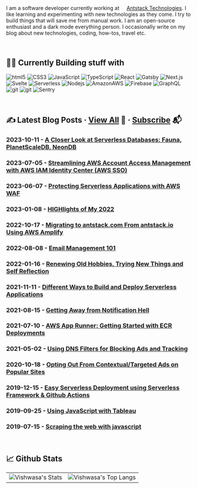 I am a software developer currently working at <img height="16" width="16" src='http://www.google.com/s2/favicons?domain=https://www.antstack.com'/>[Antstack Technologies](https://antstack.com). I like learning and experimenting with new technologies as they come. I try to build things that will save me from manual work. I am an open-source enthusiast and a dark mode everything person. I occasionally write on my blog about new technologies, coding, how-tos, travel etc.

<p>&nbsp;</p>

## 👨‍💻 Currently Building stuff with 

<p>
  <img alt="html5" src="https://img.shields.io/badge/-HTML5-E34F26?style=flat-square&logo=html5&logoColor=white" />
  <img alt="CSS3" src="https://img.shields.io/badge/-CSS3-1572B6?style=flat-square&logo=CSS3&logoColor=white" />
  <img alt="JavaScript" src="https://img.shields.io/badge/-JavaScript-F7DF1E?style=flat-square&logo=JavaScript&logoColor=black" />
  <img alt="TypeScript" src="https://img.shields.io/badge/-TypeScript-007ACC?style=flat-square&logo=typescript&logoColor=white" />
  <img alt="React" src="https://img.shields.io/badge/-React-45b8d8?style=flat-square&logo=react&logoColor=white" />
   <img alt="Gatsby" src="https://img.shields.io/badge/-Gatsby-663399?style=flat-square&logo=Gatsby&logoColor=white" />
  <img alt="Next.js" src="https://img.shields.io/badge/-Next.js-000000?style=flat-square&logo=Next.js&logoColor=white" />
  <img alt="Svelte" src="https://img.shields.io/badge/-Svelte-FF3E00?style=flat-square&logo=Svelte&logoColor=white" />
  <img alt="Serverless" src="https://img.shields.io/badge/-Serverless-FD5750?style=flat-square&logo=Serverless&logoColor=white" />
  <img alt="Nodejs" src="https://img.shields.io/badge/-Nodejs-43853d?style=flat-square&logo=Node.js&logoColor=white" />
  <img alt="AmazonAWS" src="https://img.shields.io/badge/-Amazon-232F3E?style=flat-square&logo=AmazonAWS&logoColor=white" />
  <img alt="Firebase" src="https://img.shields.io/badge/-Firebase-FFCA28?style=flat-square&logo=Firebase&logoColor=black" />
  <img alt="GraphQL" src="https://img.shields.io/badge/-GraphQL-E10098?style=flat-square&logo=graphql&logoColor=white" />
    <img alt="git" src="https://img.shields.io/badge/-Docker-2496ED?style=flat-square&logo=Docker&logoColor=white" />
  <img alt="git" src="https://img.shields.io/badge/-Git-F05032?style=flat-square&logo=git&logoColor=white" />
  <img alt="Sentry" src="https://img.shields.io/badge/-Sentry-362D59?style=flat-square&logo=Sentry&logoColor=white" />
</p>

<p>&nbsp;</p>

## ✍️ Latest Blog Posts    ·    [View All](https://vishwas.tech/blog) 🚀   ·   [Subscribe](https://vishwas.tech/go/subscribe) 📬


### 2023-10-11 - [A Closer Look at Serverless Databases: Fauna, PlanetScaleDB, NeonDB](https://www.antstack.com/blog/a-closer-look-at-serverless-databases-fauna-planetscaledb-neondb/)

### 2023-07-05 - [Streamlining AWS Account Access Management with AWS IAM Identity Center (AWS SSO)](https://www.antstack.com/blog/streamlining-aws-account-access-management-with-aws-iam-identity-center-aws-sso/)

### 2023-06-07 - [Protecting Serverless Applications with AWS WAF](https://www.antstack.com/blog/protecting-serverless-applications-with-aws-waf/)

### 2023-01-08 - [HIGHlights of My 2022](https://vishwas.tech/blog/highlights-of-my-2022)

### 2022-10-17 - [Migrating to antstack.com From antstack.io Using AWS Amplify](https://www.antstack.com/blog/migrating-to-antstack-com-from-antstack-io-using-aws-amplify/)

### 2022-08-08 - [Email Management 101](https://vishwas.tech/blog/email-management)

### 2022-01-16 - [Renewing Old Hobbies, Trying New Things and Self Reflection](https://vishwas.tech/blog/hobbies-and-self-discovery)

### 2021-11-11 - [Different Ways to Build and Deploy Serverless Applications](https://www.antstack.com/blog/different-ways-to-build-and-deploy-serverless-applications/)

### 2021-08-15 - [Getting Away from Notification Hell](https://vishwas.tech/blog/notification-hell)

### 2021-07-10 - [AWS App Runner: Getting Started with ECR Deployments](https://www.antstack.com/blog/aws-apprunner-getting-started-with-ecr-deployments/)

### 2021-05-02 - [Using DNS Filters for Blocking Ads and Tracking](https://vishwas.tech/blog/using-dns-filters-for-blocking-ads-and-tracking)

### 2020-10-18 - [Opting Out From Contextual/Targeted Ads on Popular Sites](https://vishwas.tech/blog/opting-out-from-contextual-targeted-ads)

### 2019-12-15 - [Easy Serverless Deployment using Serverless Framework & Github Actions](https://vishwas.tech/blog/2019/12/15/serverless-deployment-using-serverless-framework-github-actions.html)

### 2019-09-25 - [Using JavaScript with Tableau](https://vishwas.tech/blog/2019/09/25/using-javascript-with-tableau.html)

### 2019-07-15 - [Scraping the web with javascript](https://vishwas.tech/blog/2019/07/15/scraping-with-javascript.html)

<p>&nbsp;</p>

## 📈 Github Stats 
<p>
  <table>
    <tr> <td><img src="https://github-readme-stats.vercel.app/api?username=vishwasnavadak&count_private=true&hide_border=true&show_icons=true&hide_title=true&theme=dark" alt="Vishwasa's Stats"/>
    </td>
     <td>
<img src="https://github-readme-stats.vercel.app/api/top-langs/?username=vishwasnavadak&layout=compact&hide=php&hide_border=true&theme=dark" alt="Vishwasa's Top Langs"/>
 </td>
    </tr>
   </table>
</p>
